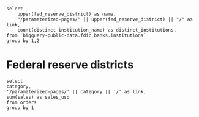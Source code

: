 

```federal_reserve_districts
select 
    upper(fed_reserve_district) as name, 
    "/parameterized-pages/" || upper(fed_reserve_district) || "/" as link,
    count(distinct institution_name) as distinct_institutions,
from `bigquery-public-data.fdic_banks.institutions`
group by 1,2
```

# Federal reserve districts 

<DataTable data={federal_reserve_districts} link=link/>


```categories
select 
category,
'/parameterized-pages/' || category || '/' as link,
sum(sales) as sales_usd
from orders
group by 1
```

<DataTable data={categories} link=link/>

